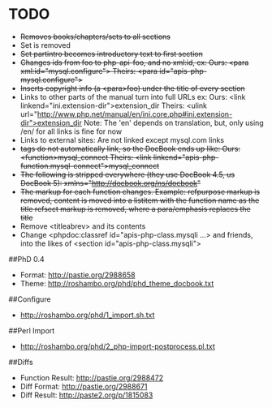 TODO
====

* ~~Removes books/chapters/sets to all sections~~
* Set is removed
* ~~Set partintro becomes introductory text to first section~~
* ~~Changes ids from foo to php-api-foo, and no xml:id, ex:
    Ours: \<para xml:id="mysql.configure">
    Theirs: \<para id="apis-php-mysql.configure">~~
* ~~Inserts copyright info (a \<para>foo</para>) under the title of every section~~
* Links to other parts of the manual turn into full URLs ex:
    Ours:   \<link linkend="ini.extension-dir">extension_dir</link>
    Theirs: \<ulink url="http://www.php.net/manual/en/ini.core.php#ini.extension-dir">extension_dir</ulink>
    Note: The 'en' depends on translation, but, only using /en/ for all links is fine for now
* Links to external sites: Are not linked except mysql.com links
* ~~<function> tags do not automatically link, so the DocBook ends up like:
    Ours: \<function>mysql_connect</function>
    Theirs: \<link linkend="apis-php-function.mysql-connect"><function>mysql_connect</function></link>~~
* ~~The following is stripped everywhere (they use DocBook 4.5, us DocBook 5):
    xmlns="http://docbook.org/ns/docbook"~~
* ~~The markup for each function changes. Example:
    refpurpose markup is removed, content is moved into a listitem with the function name as the title
    refsect markup is removed, where a para/emphasis replaces the title~~
* Remove \<titleabrev> and its contents
* Change \<phpdoc:classref id="apis-php-class.mysqli ...> and friends, into the likes of \<section id="apis-php-class.mysqli">

##PhD 0.4

* Format: http://pastie.org/2988658
* Theme: http://roshambo.org/phd/phd_theme_docbook.txt

##Configure

* http://roshambo.org/phd/1_import.sh.txt

##Perl Import

* http://roshambo.org/phd/2_php-import-postprocess.pl.txt

##Diffs

* Function Result: http://pastie.org/2988472
* Diff Format: http://pastie.org/2988671
* Diff Result: http://paste2.org/p/1815083
